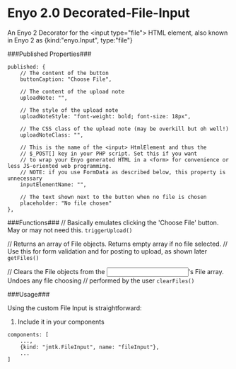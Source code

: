 Enyo 2.0 Decorated-File-Input
=============================

An Enyo 2 Decorator for the &lt;input type="file"> HTML element, also known in Enyo 2 as {kind:"enyo.Input", type:"file"}

###Published Properties###
    
```
published: {
    // The content of the button
    buttonCaption: "Choose File",

    // The content of the upload note
    uploadNote: "",

	// The style of the upload note
    uploadNoteStyle: "font-weight: bold; font-size: 18px",
    
	// The CSS class of the upload note (may be overkill but oh well!)
    uploadNoteClass: "",
    
	// This is the name of the <input> HtmlElement and thus the
    // $_POST[] key in your PHP script. Set this if you want
    // to wrap your Enyo generated HTML in a <form> for convenience or less JS-oriented web programming.
    // NOTE: if you use FormData as described below, this property is unnecessary
    inputElementName: "",
    
	// The text shown next to the button when no file is chosen
    placeholder: "No file chosen"
},

```

###Functions###
// Basically emulates clicking the 'Choose File' button. May or may not need this.
```triggerUpload()```

// Returns an array of File objects. Returns empty array if no file selected.
// Use this for form validation and for posting to upload, as shown later
```getFiles()```

// Clears the File objects from the <input>'s File array. Undoes any file choosing
// performed by the user
```clearFiles()```

###Usage###

Using the custom File Input is straightforward:

1. Include it in your components

```
components: [
    ...,
    {kind: "jmtk.FileInput", name: "fileInput"},
	...
]
```